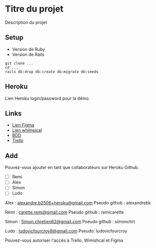 # Titre du projet

Description du projet

## Setup

- Version de Ruby
- Version de Rails

```
git clone ...
cd ...
rails db:drop db:create db:migrate db:seeds
```

## Heroku

Lien Heroku
login/password pour la démo


## Links

- [Lien Figma](https://www.figma.com/)
- [Lien whimsical](https://whimsical.com/)
- [BDD](https://kitt.lewagon.com/db)
- [Trello](https://trello.com/)



## Add

Pouvez-vous ajouter en tant que collaborateurs sur Heroku Github.

- [ ] Remi
- [ ] Alex
- [ ] Simon
- [ ] Ludo

Alex : alexandre.b2506+heroku@gmail.com
Pseudo github : alexandrebk

Rémi : carette.remi@gmail.com
Pseudo github :  remicarette

Simon : Simon.chretien62@gmail.com
Pseudo github : simonchrt

Ludo : ludovicfourcroy8@gmail.com
Pseudo: ludovicfourcroy

Pouvez-vous autoriser l'accès à Trello, Wimishcal et Figma

